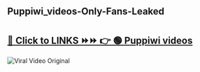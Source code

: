 
 ## Puppiwi_videos-Only-Fans-Leaked

# <h2><a href="https://clipsfans.com/Puppiwi_videos&ref=git">🔗 Click to LINKS ⏩⏩ 👉 🟢 Puppiwi videos </a></h2>

<a href="https://clipsfans.com/Puppiwi_videos&ref=git" rel="nofollow" data-target="animated-image.originalLink"><img src="https://i.ibb.co.com/xMMVF88/686577567.gif" alt="Viral Video Original" style="max-width: 100%; display: inline-block;" data-target="animated-image.originalImage"></a>
